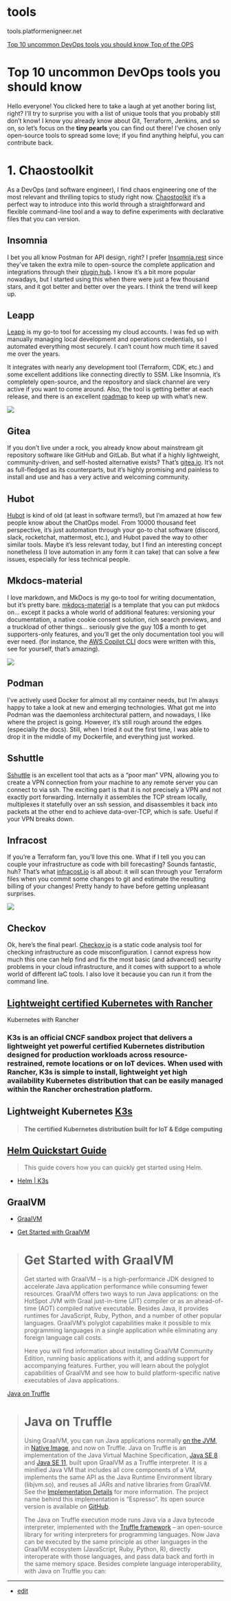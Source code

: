 # tools
tools.platformenigneer.net


[Top 10 uncommon DevOps tools you should know  Top of the OPS](https://medium.com/leapp-cloud/top-10-uncommon-devops-tools-you-should-know-91dadde9777e)

# Top 10 uncommon DevOps tools you should know

Hello everyone! You clicked here to take a laugh at yet another boring list, right? I’ll try to surprise you with a list of unique tools that you probably still don’t know! I know you already know about Git, Terraform, Jenkins, and so on, so let’s focus on the **tiny pearls** you can find out there! I’ve chosen only open-source tools to spread some love; if you find anything helpful, you can contribute back.

# 1\. Chaostoolkit

As a DevOps (and software engineer), I find chaos engineering one of the most relevant and thrilling topics to study right now. [Chaostoolkit](http://chaostoolkit.org/) it’s a perfect way to introduce into this world through a straightforward and flexible command-line tool and a way to define experiments with declarative files that you can version.

## Insomnia

I bet you all know Postman for API design, right? I prefer [Insomnia.rest](http://insomnia.rest/) since they’ve taken the extra mile to open-source the complete application and integrations through their [plugin hub](https://insomnia.rest/plugins). I know it’s a bit more popular nowadays, but I started using this when there were just a few thousand stars, and it got better and better over the years. I think the trend will keep up.

## Leapp

[Leapp](https://github.com/Noovolari/leapp) is my go-to tool for accessing my cloud accounts. I was fed up with manually managing local development and operations credentials, so I automated everything most securely. I can’t count how much time it saved me over the years.

It integrates with nearly any development tool (Terraform, CDK, etc.) and some excellent additions like connecting directly to SSM. Like Insomnia, it’s completely open-source, and the repository and slack channel are very active if you want to come around. Also, the tool is getting better at each release, and there is an excellent [roadmap](https://roadmap.leapp.cloud/tabs/4-in-progress) to keep up with what’s new.

![](https://miro.medium.com/max/1400/0*2c4eQfzVmBPBTEHU)

## Gitea

If you don’t live under a rock, you already know about mainstream git repository software like GitHub and GitLab. But what if a highly lightweight, community-driven, and self-hosted alternative exists? That’s [gitea.io](http://gitea.io/). It’s not as full-fledged as its counterparts, but it’s highly promising and painless to install and use and has a very active and welcoming community.

## Hubot

[Hubot](https://hubot.github.com/) is kind of old (at least in software terms!), but I’m amazed at how few people know about the ChatOps model. From 10000 thousand feet perspective, it’s just automation through your go-to chat software (discord, slack, rocketchat, mattermost, etc.), and Hubot paved the way to other similar tools. Maybe it’s less relevant today, but I find an interesting concept nonetheless (I love automation in any form it can take) that can solve a few issues, especially for less technical people.

## Mkdocs-material

I love markdown, and MkDocs is my go-to tool for writing documentation, but it’s pretty bare. [mkdocs-material](https://squidfunk.github.io/mkdocs-material/) is a template that you can put mkdocs on… except it packs a whole world of additional features: versioning your documentation, a native cookie consent solution, rich search previews, and a truckload of other things… seriously give the guy 10$ a month to get supporters-only features, and you’ll get the only documentation tool you will ever need. (for instance, the [AWS Copilot CLI](https://aws.github.io/copilot-cli/) docs were written with this, see for yourself, that’s amazing).

![](https://miro.medium.com/max/1400/0*9tslhhA7-HX76Eyx)

## Podman

I’ve actively used Docker for almost all my container needs, but I’m always happy to take a look at new and emerging technologies. What got me into Podman was the daemonless architectural pattern, and nowadays, I like where the project is going. However, it’s still rough around the edges (especially the docs). Still, when I tried it out the first time, I was able to drop it in the middle of my Dockerfile, and everything just worked.

## Sshuttle

[Sshuttle](https://github.com/sshuttle/sshuttle) is an excellent tool that acts as a “poor man” VPN, allowing you to create a VPN connection from your machine to any remote server you can connect to via ssh. The exciting part is that it is not precisely a VPN and not exactly port forwarding. Internally it assembles the TCP stream locally, multiplexes it statefully over an ssh session, and disassembles it back into packets at the other end to achieve data-over-TCP, which is safe. Useful if your VPN breaks down.


## Infracost

If you’re a Terraform fan, you’ll love this one. What if I tell you you can couple your infrastructure as code with bill forecasting? Sounds fantastic, huh? That’s what [infracost.io](http://infracost.io/) is all about: it will scan through your Terraform files when you commit some changes to git and estimate the resulting billing of your changes! Pretty handy to have before getting unpleasant surprises.

![](https://miro.medium.com/max/1400/0*0QZJp_5oyoJsip3Z)


## Checkov

Ok, here’s the final pearl. [Checkov.io](http://checkov.io/) is a static code analysis tool for checking infrastructure as code misconfiguration. I cannot express how much this one can help find and fix the most basic (and advanced) security problems in your cloud infrastructure, and it comes with support to a whole world of different IaC tools. I also love it because you can run it from the command line.

## [Lightweight certified Kubernetes with Rancher](https://www.rancher.com/products/k3s)

Kubernetes with Rancher

### K3s is an official CNCF sandbox project that delivers a lightweight yet powerful certified Kubernetes distribution designed for production workloads across resource-restrained, remote locations or on IoT devices. When used with Rancher, K3s is simple to install, lightweight yet high availability Kubernetes distribution that can be easily managed within the Rancher orchestration platform.


## Lightweight Kubernetes [K3s](https://k3s.io/)


> 
> #### The certified Kubernetes distribution built for IoT & Edge computing



## [Helm  Quickstart Guide](https://helm.sh/docs/intro/quickstart/)

> This guide covers how you can quickly get started using Helm.

+ [Helm | K3s](https://docs.k3s.io/helm)



## GraalVM

+ [GraalVM](https://www.graalvm.org/latest/docs/)


+ [Get Started with GraalVM](https://www.graalvm.org/22.3/docs/getting-started/)

> # Get Started with GraalVM
> 
> Get started with GraalVM – is a high-performance JDK designed to accelerate Java application performance while consuming fewer resources. GraalVM offers two ways to run Java applications: on the HotSpot JVM with Graal just-in-time (JIT) compiler or as an ahead-of-time (AOT) compiled native executable. Besides Java, it provides runtimes for JavaScript, Ruby, Python, and a number of other popular languages. GraalVM’s polyglot capabilities make it possible to mix programming languages in a single application while eliminating any foreign language call costs.
> 
> Here you will find information about installing GraalVM Community Edition, running basic applications with it, and adding support for accompanying features. Further, you will learn about the polyglot capabilities of GraalVM and see how to build platform-specific native executables of Java applications.
> 


[Java on Truffle](https://www.graalvm.org/22.3/reference-manual/java-on-truffle/)

> # Java on Truffle
> 
> Using GraalVM, you can run Java applications normally [on the JVM](https://www.graalvm.org/22.3/reference-manual/java/), in [Native Image](https://www.graalvm.org/22.3/reference-manual/native-image/), and now on Truffle. Java on Truffle is an implementation of the Java Virtual Machine Specification, [Java SE 8](https://docs.oracle.com/javase/specs/jvms/se8/html/index.html) and [Java SE 11](https://docs.oracle.com/javase/specs/jvms/se11/html/index.html), built upon GraalVM as a Truffle interpreter. It is a minified Java VM that includes all core components of a VM, implements the same API as the Java Runtime Environment library (libjvm.so), and reuses all JARs and native libraries from GraalVM. See the [Implementation Details](https://www.graalvm.org/22.3/reference-manual/java-on-truffle/implementation/) for more information. The project name behind this implementation is “Espresso”. Its open source version is available on [GitHub](https://github.com/oracle/graal/tree/master/espresso).
> 
> The Java on Truffle execution mode runs Java via a Java bytecode interpreter, implemented with the [Truffle framework](https://www.graalvm.org/22.3/graalvm-as-a-platform/language-implementation-framework/) – an open-source library for writing interpreters for programming languages. Now Java can be executed by the same principle as other languages in the GraalVM ecosystem (JavaScript, Ruby, Python, R), directly interoperate with those languages, and pass data back and forth in the same memory space. Besides complete language interoperability, with Java on Truffle you can:





---

+ [edit](https://github.com/platform-engineer/tools/edit/main/README.md)


